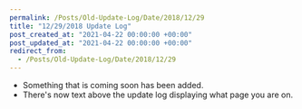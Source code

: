 ```yaml
---
permalink: /Posts/Old-Update-Log/Date/2018/12/29
title: "12/29/2018 Update Log"
post_created_at: "2021-04-22 00:00:00 +00:00"
post_updated_at: "2021-04-22 00:00:00 +00:00"
redirect_from:
  - /Posts/Old-Update-Log/Date/2018/12/29
---
```


* Something that is coming soon has been added.
* There's now text above the update log displaying what page you are on.